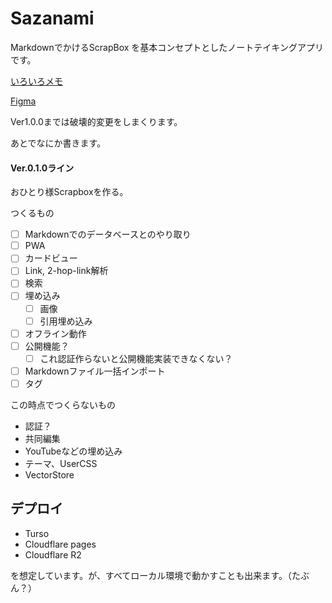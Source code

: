 # Sazanami

MarkdownでかけるScrapBox
を基本コンセプトとしたノートテイキングアプリです。

[いろいろメモ](https://obsidian.kaedesato.work/Box/%E3%83%A1%E3%83%A2%E3%82%A2%E3%83%97%E3%83%AA%E4%BD%9C%E3%82%8B%E3%83%97%E3%83%AD%E3%82%B8%E3%82%A7%E3%82%AF%E3%83%88)

[Figma](https://www.figma.com/design/GmQwVZtxtMtLhujgtrmGYl/sazanami?node-id=0-1&t=isQ1ILUFBDQy9zg5-1)

Ver1.0.0までは破壊的変更をしまくります。

あとでなにか書きます。

#### Ver.0.1.0ライン

おひとり様Scrapboxを作る。

つくるもの

- [ ] Markdownでのデータベースとのやり取り
- [ ] PWA
- [ ] カードビュー
- [ ] Link, 2-hop-link解析
- [ ] 検索
- [ ] 埋め込み
  - [ ] 画像
  - [ ] 引用埋め込み
- [ ] オフライン動作
- [ ] 公開機能？
  - [ ] これ認証作らないと公開機能実装できなくない？
- [ ] Markdownファイル一括インポート
- [ ] タグ

この時点でつくらないもの

- 認証？
- 共同編集
- YouTubeなどの埋め込み
- テーマ、UserCSS
- VectorStore

## デプロイ

- Turso
- Cloudflare pages
- Cloudflare R2

を想定しています。が、すべてローカル環境で動かすことも出来ます。（たぶん？）
